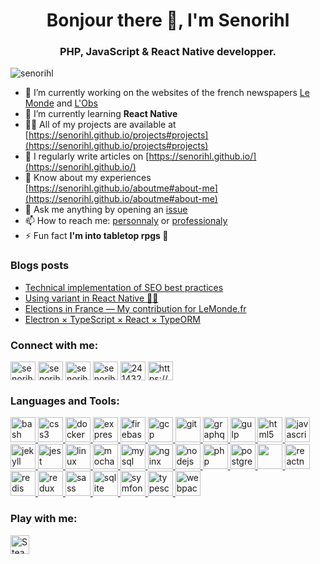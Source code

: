 <h1 align="center">Bonjour there 👋, I'm Senorihl</h1>
<h3 align="center">PHP, JavaScript & React Native developper.</h3>

<p align="left"><img src="https://komarev.com/ghpvc/?username=senorihl&label=Profile%20views&color=0e75b6&style=flat"
                     alt="senorihl"/></p>

- 🔭 I’m currently working on the websites of the french newspapers [Le Monde](https://www.lemonde.fr/) and [L'Obs](https://www.nouvelobs.com/)
- 🌱 I’m currently learning **React Native**
- 👨‍💻 All of my projects are available at [https://senorihl.github.io/projects#projects](https://senorihl.github.io/projects#projects)
- 📝 I regularly write articles on [https://senorihl.github.io/](https://senorihl.github.io/)
- 📄 Know about my experiences [https://senorihl.github.io/aboutme#about-me](https://senorihl.github.io/aboutme#about-me)
- 💬 Ask me anything by opening an [issue](https://github.com/senorihl/senorihl/issues/new?assignees=senorihl&labels=question&template=ask-me-anything.md&title=Ask%3A+)
- 📫 How to reach me: [personnaly](mailto:senorihl+github@gmail.com?subject=Hey%20there%20%F0%9F%91%8B%20I%27ve%20seen%20your%20bio%20on%20your%20GitHub%20profile%20and%20I%20would%20like%20to%20contact%20you%20%E2%9C%89%EF%B8%8F) or [professionaly](mailto:rrenaux+github@idobs.net?subject=Hey%20there%20%F0%9F%91%8B%20I%27ve%20seen%20your%20bio%20on%20your%20GitHub%20profile%20and%20I%20would%20like%20to%20contact%20you%20%E2%9C%89%EF%B8%8F)
- ⚡ Fun fact **I'm into tabletop rpgs 🎲**

### Blogs posts

<!-- BLOG-POST-LIST:START -->
- [Technical implementation of SEO best practices](http://senorihl.github.io/2024/10/seo-implementation/)
- [Using variant in React Native 🤖🍏](http://senorihl.github.io/2021/03/react-native-declinations/)
- [Elections in France — My contribution for LeMonde.fr](http://senorihl.github.io/2020/03/elections-in-france-my-contribution-for-lemonde-fr/)
- [Electron × TypeScript × React × TypeORM](http://senorihl.github.io/2019/03/electron-typescript-react-typeorm/)
<!-- BLOG-POST-LIST:END -->

<h3 align="left">Connect with me:</h3>
<p align="left">
    <a href="https://www.threads.net/@senorihl.link" target="blank"><img align="center"
                                                                         src="https://simpleicons.org/icons/threads.svg"
                                                                         alt="senorihl" height="30" width="40"/></a>
    <a href="https://www.instagram.com/senorihl.link/" target="blank"><img align="center"
                                                                           src="https://simpleicons.org/icons/instagram.svg"
                                                                           alt="senorihl" height="30" width="40"/></a>
    <a href="https://bsky.app/profile/senorihl.link" target="blank"><img align="center"
                                                                         src="https://simpleicons.org/icons/bluesky.svg"
                                                                         alt="senorihl" height="30" width="40"/></a>
    <a href="https://linkedin.com/in/senorihl" target="blank"><img align="center"
                                                                   src="https://raw.githubusercontent.com/rahuldkjain/github-profile-readme-generator/master/src/images/icons/Social/linked-in-alt.svg"
                                                                   alt="senorihl" height="30" width="40"/></a>
    <a href="https://stackoverflow.com/users/2414324" target="blank"><img align="center"
                                                                          src="https://simpleicons.org/icons/stackoverflow.svg"
                                                                          alt="2414324" height="30" width="40"/></a>
    <a href="https://senorihl.github.io/feed.xml" target="blank"><img align="center"
                                                                      src="https://simpleicons.org/icons/rss.svg"
                                                                      alt="https://senorihl.github.io/feed.xml"
                                                                      height="30" width="40"/></a>
</p>

<h3 align="left">Languages and Tools:</h3>
<p align="left"><a href="https://www.gnu.org/software/bash/" target="_blank"> <img
        src="https://simpleicons.org/icons/gnubash.svg" alt="bash" width="40" height="40"/> </a> <a
        href="https://www.w3schools.com/css/" target="_blank"> <img
        src="https://simpleicons.org/icons/css.svg" alt="css3"
        width="40" height="40"/> </a> <a href="https://www.docker.com/" target="_blank"> <img
        src="https://simpleicons.org/icons/docker.svg"
        alt="docker" width="40" height="40"/> </a> <a href="https://expressjs.com" target="_blank"> <img
        src="https://simpleicons.org/icons/express.svg"
        alt="express" width="40" height="40"/> </a> <a href="https://firebase.google.com/" target="_blank"> <img
        src="https://simpleicons.org/icons/firebase.svg" alt="firebase" width="40" height="40"/> </a>
    <a href="https://cloud.google.com" target="_blank"> <img
            src="https://simpleicons.org/icons/googlecloud.svg" alt="gcp" width="40"
            height="40"/> </a> <a href="https://git-scm.com/" target="_blank"> <img
            src="https://simpleicons.org/icons/git.svg" alt="git" width="40" height="40"/> </a> <a
            href="https://graphql.org" target="_blank"> <img
            src="https://simpleicons.org/icons/graphql.svg" alt="graphql" width="40" height="40"/> </a>
    <a href="https://gulpjs.com" target="_blank"> <img
            src="https://simpleicons.org/icons/gulp.svg" alt="gulp"
            width="40" height="40"/> </a> <a href="https://www.w3.org/html/" target="_blank"> <img
            src="https://simpleicons.org/icons/html5.svg"
            alt="html5" width="40" height="40"/> </a> <a href="https://developer.mozilla.org/en-US/docs/Web/JavaScript"
                                                         target="_blank"> <img
            src="https://simpleicons.org/icons/javascript.svg"
            alt="javascript" width="40" height="40"/> </a> <a href="https://jekyllrb.com/" target="_blank"> <img
            src="https://simpleicons.org/icons/jekyll.svg" alt="jekyll" width="40" height="40"/>
    </a> <a href="https://jestjs.io" target="_blank"> <img
            src="https://simpleicons.org/icons/jest.svg" alt="jest" width="40" height="40"/> </a>
    <a href="https://www.linux.org/" target="_blank"> <img
            src="https://simpleicons.org/icons/linux.svg" alt="linux"
            width="40" height="40"/> </a> <a href="https://mochajs.org" target="_blank"> <img
            src="https://simpleicons.org/icons/mocha.svg" alt="mocha" width="40" height="40"/> </a>
    <a href="https://www.mysql.com/" target="_blank"> <img
            src="https://simpleicons.org/icons/mysql.svg"
            alt="mysql" width="40" height="40"/> </a> <a href="https://www.nginx.com" target="_blank"> <img
            src="https://simpleicons.org/icons/nginx.svg" alt="nginx"
            width="40" height="40"/> </a> <a href="https://nodejs.org" target="_blank"> <img
            src="https://simpleicons.org/icons/nodedotjs.svg"
            alt="nodejs" width="40" height="40"/> </a> <a href="https://www.php.net" target="_blank"> <img
            src="https://simpleicons.org/icons/php.svg" alt="php"
            width="40" height="40"/> </a> <a href="https://www.postgresql.org" target="_blank"> <img
            src="https://simpleicons.org/icons/postgresql.svg"
            alt="postgresql" width="40" height="40"/> </a> <a href="https://reactjs.org/" target="_blank"> <img
            src="https://simpleicons.org/icons/react.svg
            alt="react" width="40" height="40"/> </a> <a href="https://reactnative.dev/" target="_blank"> <img
            src="https://reactnative.dev/img/header_logo.svg" alt="reactnative" width="40" height="40"/> </a> <a
            href="https://redis.io" target="_blank"> <img
            src="https://simpleicons.org/icons/redis.svg"
            alt="redis" width="40" height="40"/> </a> <a href="https://redux.js.org" target="_blank"> <img
            src="https://simpleicons.org/icons/redux.svg" alt="redux"
            width="40" height="40"/> </a> <a href="https://sass-lang.com" target="_blank"> <img
            src="https://simpleicons.org/icons/sass.svg" alt="sass"
            width="40" height="40"/> </a> <a href="https://www.sqlite.org/" target="_blank"> <img
            src="https://simpleicons.org/icons/sqlite.svg" alt="sqlite" width="40" height="40"/> </a> <a
            href="https://symfony.com" target="_blank"> <img src="https://simpleicons.org/icons/symfony.svg"
                                                             alt="symfony" width="40" height="40"/> </a> <a href="https://www.typescriptlang.org/" target="_blank"> <img
            src="https://simpleicons.org/icons/typescript.svg"
            alt="typescript" width="40" height="40"/> </a> <a href="https://webpack.js.org" target="_blank"> <img
            src="https://simpleicons.org/icons/webpack.svg"
            alt="webpack" width="40" height="40"/> </a></p>

<h3 align="left">Play with me:</h3>
<p align="left">
    <a href="https://steamcommunity.com/id/senorihl" target="blank"><img align="center"
                                                                         src="https://simpleicons.org/icons/steam.svg"
                                                                         alt="Steam" height="30"/></a>
</p>
